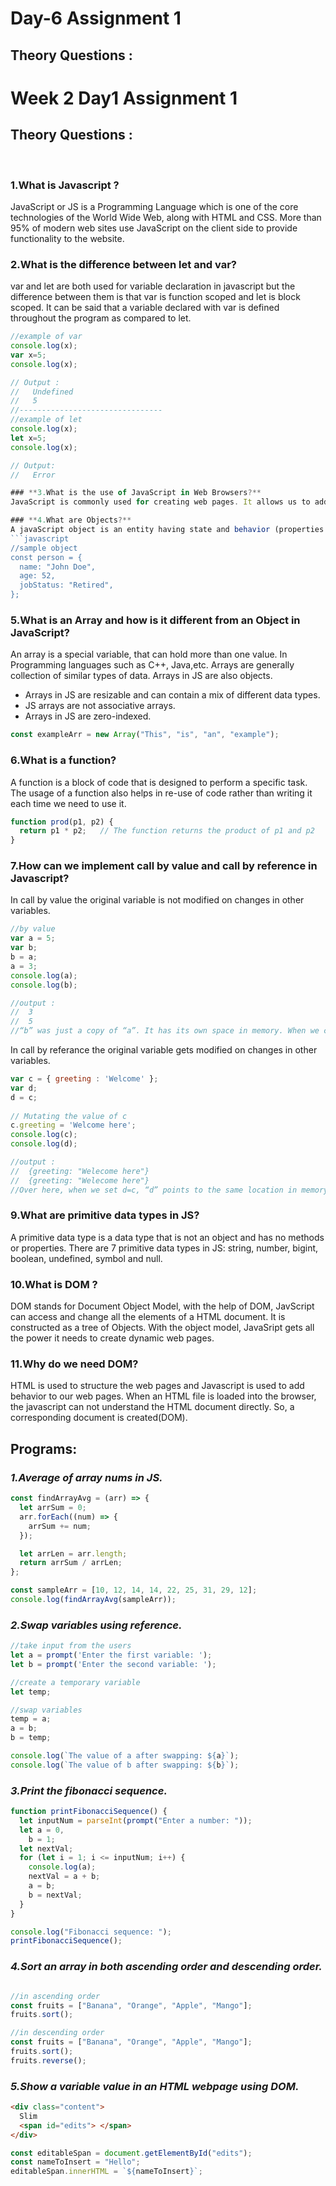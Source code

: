 # Day-6 Assignment 1 
## Theory Questions :



# Week 2 Day1 Assignment 1 
## Theory Questions :
<br>

### **1.What is Javascript ?**

JavaScript or JS is a Programming Language which is one of the core technologies of the World Wide Web, along with HTML and CSS. More than 95% of modern web sites use JavaScript on the client side to provide functionality to the website.

### **2.What is the difference between let and var?**
var and let are both used for variable declaration in javascript but the difference between them is that var is function scoped and let is block scoped. It can be said that a variable declared with var is defined throughout the program as compared to let.
```javascript
//example of var
console.log(x);
var x=5;
console.log(x); 

// Output :
//   Undefined
//   5
//--------------------------------
//example of let
console.log(x);
let x=5;
console.log(x);

// Output:
//   Error

### **3.What is the use of JavaScript in Web Browsers?**
JavaScript is commonly used for creating web pages. It allows us to add dynamic behavior to the webpage and add special effects to the webpage. On websites, it is mainly used for validation purposes. JavaScript helps us to execute complex actions and also enables the interaction of websites with visitors.

### **4.What are Objects?**
A javaScript object is an entity having state and behavior (properties and method). Everything in javascript is an object. Objects can be created using the Object() constructor.
```javascript
//sample object
const person = {
  name: "John Doe",
  age: 52,
  jobStatus: "Retired",
};
```

### **5.What is an Array and how is it different from an Object in JavaScript?**
An array is a special variable, that can hold more than one value. In Programming languages such as C++, Java,etc. Arrays are generally collection of similar types of data. Arrays in JS are also objects.

* Arrays in JS are resizable and can contain a mix of different data types.
* JS arrays are not associative arrays.
* Arrays in JS are zero-indexed.
```javascript
const exampleArr = new Array("This", "is", "an", "example");
```

### **6.What is a function?**
A function is a block of code that is designed to perform a specific task. The usage of a function also helps in re-use of code rather than writing it each time we need to use it.
```javascript
function prod(p1, p2) {
  return p1 * p2;   // The function returns the product of p1 and p2
}
```
### **7.How can we implement call by value and call by reference in Javascript?**
In call by value the original variable is not modified on changes in other variables.
```javascript
//by value
var a = 5;
var b;
b = a;
a = 3;
console.log(a);
console.log(b);

//output :
//  3
//  5
//“b” was just a copy of “a”. It has its own space in memory. When we change “a” it does not have any impact on the value of “b”. 
```
In call by referance the original variable gets modified on changes in other variables.
```javascript
var c = { greeting : 'Welcome' };
var d;
d = c;
  
// Mutating the value of c
c.greeting = 'Welcome here';
console.log(c);
console.log(d);

//output :
//  {greeting: "Welecome here"}
//  {greeting: "Welecome here"}
//Over here, when we set d=c, “d” points to the same location in memory where “c” does. At first, we have a name-value pair stored in “c”. Now when we change a property using “c”, it changes the property in “d” also because both point to the same object. Changes in one it affects.
```

### **9.What are primitive data types in JS?**
A primitive data type is a data type that is not an object and has no methods or properties. There are 7 primitive data types in JS: string, number, bigint, boolean, undefined, symbol and null.

### **10.What is DOM ?**
DOM stands for Document Object Model, with the help of DOM, JavScript can access and change all the elements of a HTML document. It is constructed as a tree of Objects.
With the object model, JavaSript gets all the power it needs to create dynamic web pages.

### **11.Why do we need DOM?**
HTML is used to structure the web pages and Javascript is used to add behavior to our web pages. When an HTML file is loaded into the browser, the javascript can not understand the HTML document directly. So, a corresponding document is created(DOM).

## Programs:
### *1.Average of array nums in JS.*
```javascript
const findArrayAvg = (arr) => {
  let arrSum = 0;
  arr.forEach((num) => {
    arrSum += num;
  });

  let arrLen = arr.length;
  return arrSum / arrLen;
};

const sampleArr = [10, 12, 14, 14, 22, 25, 31, 29, 12];
console.log(findArrayAvg(sampleArr));
```

### *2.Swap variables using reference.*
```javascript
//take input from the users
let a = prompt('Enter the first variable: ');
let b = prompt('Enter the second variable: ');

//create a temporary variable
let temp;

//swap variables
temp = a;
a = b;
b = temp;

console.log(`The value of a after swapping: ${a}`);
console.log(`The value of b after swapping: ${b}`);
```

### *3.Print the fibonacci sequence.*
```javascript
function printFibonacciSequence() {
  let inputNum = parseInt(prompt("Enter a number: "));
  let a = 0,
    b = 1;
  let nextVal;
  for (let i = 1; i <= inputNum; i++) {
    console.log(a);
    nextVal = a + b;
    a = b;
    b = nextVal;
  }
}

console.log("Fibonacci sequence: ");
printFibonacciSequence();
```

### *4.Sort an array in both ascending order and descending order.*
```javascript

//in ascending order
const fruits = ["Banana", "Orange", "Apple", "Mango"];
fruits.sort();

//in descending order
const fruits = ["Banana", "Orange", "Apple", "Mango"];
fruits.sort();
fruits.reverse();
```

### *5.Show a variable value in an HTML webpage using DOM.*
```html
<div class="content">
  Slim
  <span id="edits"> </span>
</div>
```
```javascript
const editableSpan = document.getElementById("edits");
const nameToInsert = "Hello";
editableSpan.innerHTML = `${nameToInsert}`;
```

